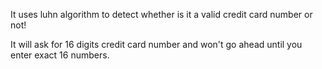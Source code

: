 It uses luhn algorithm to detect whether is it a valid credit card number or not!

It will ask for 16 digits credit card number and won't go ahead until you enter exact 16 numbers.
